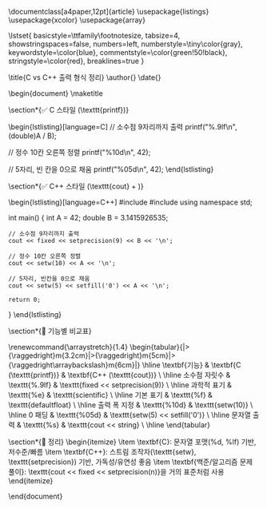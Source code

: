 \documentclass[a4paper,12pt]{article}
\usepackage{listings}
\usepackage{xcolor}
\usepackage{array}

\lstset{
  basicstyle=\ttfamily\footnotesize,
  tabsize=4,
  showstringspaces=false,
  numbers=left,
  numberstyle=\tiny\color{gray},
  keywordstyle=\color{blue},
  commentstyle=\color{green!50!black},
  stringstyle=\color{red},
  breaklines=true
}

\title{C vs C++ 출력 형식 정리}
\author{}
\date{}

\begin{document}
\maketitle

\section*{✅ C 스타일 (\texttt{printf})}

\begin{lstlisting}[language=C]
// 소수점 9자리까지 출력
printf("%.9lf\n", (double)A / B);

// 정수 10칸 오른쪽 정렬
printf("%10d\n", 42);

// 5자리, 빈 칸을 0으로 채움
printf("%05d\n", 42);
\end{lstlisting}

\section*{✅ C++ 스타일 (\texttt{cout} + <iomanip>)}

\begin{lstlisting}[language=C++]
#include <iostream>
#include <iomanip>
using namespace std;

int main() {
    int A = 42;
    double B = 3.1415926535;

    // 소수점 9자리까지 출력
    cout << fixed << setprecision(9) << B << '\n';

    // 정수 10칸 오른쪽 정렬
    cout << setw(10) << A << '\n';

    // 5자리, 빈칸을 0으로 채움
    cout << setw(5) << setfill('0') << A << '\n';

    return 0;
}
\end{lstlisting}

\section*{🔎 기능별 비교표}

\renewcommand{\arraystretch}{1.4}
\begin{tabular}{|>{\raggedright}m{3.2cm}|>{\raggedright}m{5cm}|>{\raggedright\arraybackslash}m{6cm}|}
\hline
\textbf{기능} & \textbf{C (\texttt{printf})} & \textbf{C++ (\texttt{cout})} \\
\hline
소수점 자릿수 & \texttt{\%.9lf} & \texttt{fixed << setprecision(9)} \\
\hline
과학적 표기 & \texttt{\%e} & \texttt{scientific} \\
\hline
기본 표기 & \texttt{\%f} & \texttt{defaultfloat} \\
\hline
출력 폭 지정 & \texttt{\%10d} & \texttt{setw(10)} \\
\hline
0 패딩 & \texttt{\%05d} & \texttt{setw(5) << setfill('0')} \\
\hline
문자열 출력 & \texttt{\%s} & \texttt{cout << string} \\
\hline
\end{tabular}

\section*{📍 정리}
\begin{itemize}
  \item \textbf{C}: 문자열 포맷(\%d, \%lf) 기반, 저수준/빠름
  \item \textbf{C++}: 스트림 조작자(\texttt{setw}, \texttt{setprecision}) 기반, 가독성/유연성 좋음
  \item \textbf{백준/알고리즘 문제 풀이}: \texttt{cout << fixed << setprecision(n)}을 거의 표준처럼 사용
\end{itemize}

\end{document}
